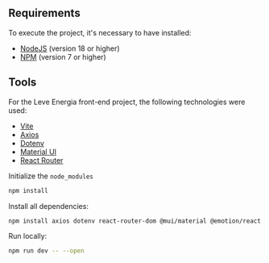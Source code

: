 ## Requirements

To execute the project, it's necessary to have installed:

- [NodeJS](https://nodejs.org/) (version 18 or higher)
- [NPM](https://docs.npmjs.com/) (version 7 or higher)

## Tools

For the Leve Energia front-end project, the following technologies were used:

- [Vite](https://vitejs.dev/)
- [Axios](https://axios-http.com/docs/intro)
- [Dotenv](https://www.dotenv.org/docs/)
- [Material UI](https://mui.com/material-ui/getting-started/)
- [React Router](https://reactrouter.com/en/main/start/overview)

Initialize the `node_modules`

```bash
npm install
```

Install all dependencies:

```bash
npm install axios dotenv react-router-dom @mui/material @emotion/react @emotion/styled
```

Run locally:
```bash
npm run dev -- --open
```